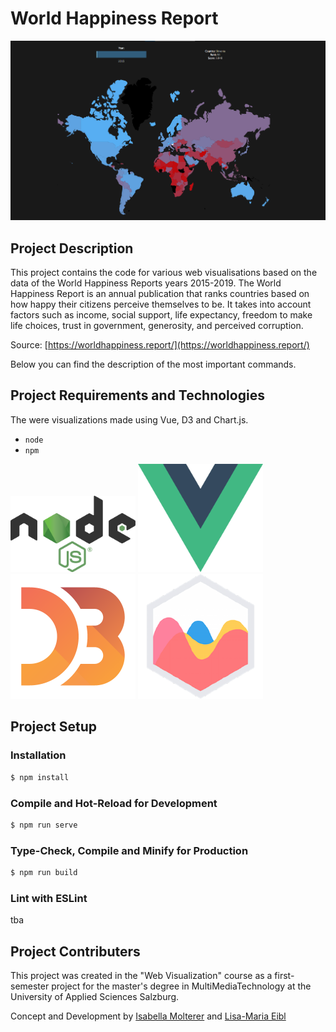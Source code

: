 # World Happiness Report

![whr_map.png](docs/whr_map.png)




## Project Description

This project contains the code for various web visualisations based on the data of the World Happiness Reports years 2015-2019.
The World Happiness Report is an annual publication that ranks countries based on how happy their citizens perceive themselves to be. It takes into account factors such as income, social support, life expectancy, freedom to make life choices, trust in government, generosity, and perceived corruption.

Source: [https://worldhappiness.report/](https://worldhappiness.report/)

Below you can find the description of the most important commands.



## Project Requirements and Technologies

The were visualizations made using Vue, D3 and Chart.js.

* `node`
* `npm`

<img src='docs/nodejs.png' width='200'>
<img src='docs/vuejs.png' width='200'>
<img src='docs/d3.png' width='200'>
<img src='docs/chartjs.png' width='200'>

## Project Setup

### Installation
```sh
$ npm install
```

### Compile and Hot-Reload for Development
```sh
$ npm run serve
```

### Type-Check, Compile and Minify for Production
```sh
$ npm run build
```

### Lint with ESLint
tba



## Project Contributers

This project was created in the "Web Visualization" course as a first-semester project for the master's degree in MultiMediaTechnology at the University of Applied Sciences Salzburg.

Concept and Development by [Isabella Molterer](https://github.com/isabella-molterer) and [Lisa-Maria Eibl](https://github.com/LisaEibl)

